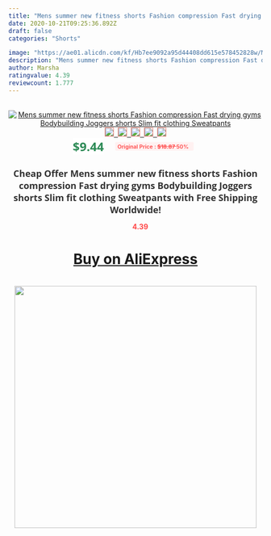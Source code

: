 ```yaml
---
title: "Mens summer new fitness shorts Fashion compression Fast drying gyms Bodybuilding Joggers shorts Slim fit clothing Sweatpants"
date: 2020-10-21T09:25:36.892Z
draft: false
categories: "Shorts"

image: "https://ae01.alicdn.com/kf/Hb7ee9092a95d44408dd615e578452828w/Mens-summer-new-fitness-shorts-Fashion-compression-Fast-drying-gyms-Bodybuilding-Joggers-shorts-Slim-fit-clothing.jpg"
description: "Mens summer new fitness shorts Fashion compression Fast drying gyms Bodybuilding Joggers shorts Slim fit clothing Sweatpants"
author: Marsha
ratingvalue: 4.39
reviewcount: 1.777
---
```

<br>
<div style="text-align: center;">
<a href="https://s.click.aliexpress.com/e/_AssQNJ" target="_blank" rel="nofollow noopener noreferrer"><img alt="Mens summer new fitness shorts Fashion compression Fast drying gyms Bodybuilding Joggers shorts Slim fit clothing Sweatpants" class="magnifier-image" src="https://ae01.alicdn.com/kf/Hb7ee9092a95d44408dd615e578452828w/Mens-summer-new-fitness-shorts-Fashion-compression-Fast-drying-gyms-Bodybuilding-Joggers-shorts-Slim-fit-clothing.jpg_640x640.jpg">
<br>
<img style="border:1px solid salmon" src="https://ae01.alicdn.com/kf/Hb7ee9092a95d44408dd615e578452828w/Mens-summer-new-fitness-shorts-Fashion-compression-Fast-drying-gyms-Bodybuilding-Joggers-shorts-Slim-fit-clothing.jpg_120x120.jpg">&nbsp;&nbsp;<img style="border:1px solid salmon" src="https://ae01.alicdn.com/kf/H3c8bdea6d6bb4f909acd1c76f2b1f41dS/Mens-summer-new-fitness-shorts-Fashion-compression-Fast-drying-gyms-Bodybuilding-Joggers-shorts-Slim-fit-clothing.jpg_120x120.jpg">&nbsp;&nbsp;<img style="border:1px solid salmon" src="https://ae01.alicdn.com/kf/Hd5d1247fc48c46188e20de51e7eae32aQ/Mens-summer-new-fitness-shorts-Fashion-compression-Fast-drying-gyms-Bodybuilding-Joggers-shorts-Slim-fit-clothing.jpg_120x120.jpg">&nbsp;&nbsp;<img style="border:1px solid salmon" src="https://ae01.alicdn.com/kf/Hc5bc9a4567f041f38e7139b9611f2525S/Mens-summer-new-fitness-shorts-Fashion-compression-Fast-drying-gyms-Bodybuilding-Joggers-shorts-Slim-fit-clothing.jpg_120x120.jpg">&nbsp;&nbsp;<img style="border:1px solid salmon" src="https://ae01.alicdn.com/kf/H26e7b692308c44adbd7dba5d18870809A/Mens-summer-new-fitness-shorts-Fashion-compression-Fast-drying-gyms-Bodybuilding-Joggers-shorts-Slim-fit-clothing.jpg_120x120.jpg"></a></div><br0>
<div style="text-align: center;"><span style="background-color: white; border: 0px; box-sizing: border-box; color: seagreen; display: inline-block; font-family: &quot;open sans&quot; , &quot;arial&quot; , &quot;helvetica&quot; , sans-serif , &quot;heiti&quot;; font-size: 24px; font-stretch: inherit; font-weight: 700; line-height: inherit; margin: 0px 10px 0px 0px; padding: 0px; vertical-align: middle;">$9.44 </span>
<span style="background: rgb(255 , 241 , 241); border-radius: 3px; border: 0px; box-sizing: border-box; color: #ff4747; display: inline-block; font-family: inherit; font-size: 12px; font-stretch: inherit; font-style: inherit; font-variant: inherit; font-weight: 600; line-height: inherit; margin: 0px; padding: 2px 5px; transform: scale(0.9); vertical-align: middle;">Original Price : <b style="text-decoration: line-through;">$18.87 </b> 50%&nbsp;&nbsp;</span></div>
<h1 style="color: #333333; display: inline-block; font-family: &quot;open sans&quot; , &quot;arial&quot; , &quot;helvetica&quot; , sans-serif , &quot;heiti&quot;; font-size: 18px; font-stretch: inherit; font-weight: 700; text-align: center;">Cheap Offer Mens summer new fitness shorts Fashion compression Fast drying gyms Bodybuilding Joggers shorts Slim fit clothing Sweatpants with Free Shipping Worldwide!</h1>
<div style="color: #ff4747; text-align: center;">
<img src="https://4.bp.blogspot.com/-M0ZcTcb-5uY/XleCXlxnR4I/AAAAAAAAAEc/OrjgMkXV1oMQFaCRZj5HQwOCBcu3w1FegCPcBGAYYCw/s1600/star.png" style="height: 15px;">&nbsp;<b>4.39</b></div>
<div class="button_cont" align="center"><a class="buynow_a" href="https://s.click.aliexpress.com/e/_AssQNJ" target="_blank" rel="nofollow noopener noreferrer"><H1>Buy on AliExpress</H1></a></div><br>
<div class="separator" style="clear: both; text-align: center;">
<img src="https://lh3.googleusercontent.com/-pTy5HemUv9M/XlePHvY0dAI/AAAAAAAAAE4/0nX5iRUoIWY8eMW9Dpxeirr157OZliDIgCLcBGAsYHQ/s1600/badge.gif" width="480">
</div>
